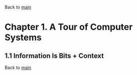 Back to [main](https://github.com/JoonHyeok-hozy-Kim/coputer_systems_study#readme)

# Chapter 1. A Tour of Computer Systems  

## 1.1 Information Is Bits + Context
















Back to [main](https://github.com/JoonHyeok-hozy-Kim/coputer_systems_study#readme)